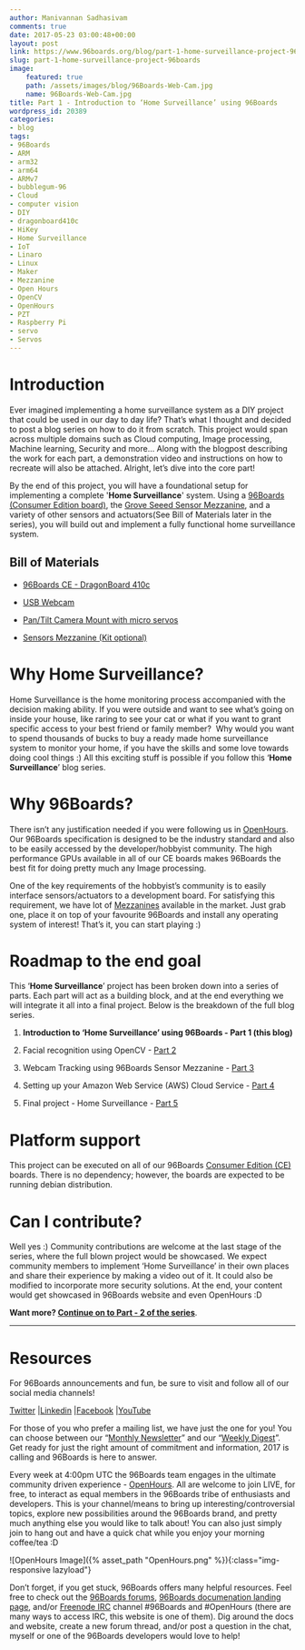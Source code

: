 ```yaml
---
author: Manivannan Sadhasivam
comments: true
date: 2017-05-23 03:00:48+00:00
layout: post
link: https://www.96boards.org/blog/part-1-home-surveillance-project-96boards/
slug: part-1-home-surveillance-project-96boards
image:
    featured: true
    path: /assets/images/blog/96Boards-Web-Cam.jpg
    name: 96Boards-Web-Cam.jpg
title: Part 1 - Introduction to ‘Home Surveillance’ using 96Boards
wordpress_id: 20389
categories:
- blog
tags:
- 96Boards
- ARM
- arm32
- arm64
- ARMv7
- bubblegum-96
- Cloud
- computer vision
- DIY
- dragonboard410c
- HiKey
- Home Surveillance
- IoT
- Linaro
- Linux
- Maker
- Mezzanine
- Open Hours
- OpenCV
- OpenHours
- PZT
- Raspberry Pi
- servo
- Servos
---
```


# **Introduction**


Ever imagined implementing a home surveillance system as a DIY project that could be used in our day to day life? That’s what I thought and decided to post a blog series on how to do it from scratch. This project would span across multiple domains such as Cloud computing, Image processing, Machine learning, Security and more… Along with the blogpost describing the work for each part, a demonstration video and instructions on how to recreate will also be attached. Alright, let’s dive into the core part!

By the end of this project, you will have a foundational setup for implementing a complete '**Home Surveillance**' system. Using a [96Boards (Consumer Edition board)](/products/ce/), the [Grove Seeed Sensor Mezzanine](/product/sensors-mezzanine/), and a variety of other sensors and actuators(See Bill of Materials later in the series), you will build out and implement a fully functional home surveillance system.


## Bill of Materials






  * [96Boards CE - DragonBoard 410c](https://www.arrow.com/en/products/dragonboard410c/arrow-development-tools)


  * [USB Webcam](https://www.logitech.com/en-in/product/hd-webcam-c270?crid=34)


  * [Pan/Tilt Camera Mount with micro servos](https://www.arrow.com/en/products/1967/adafruit-industries)


  * [Sensors Mezzanine (Kit optional)](https://www.seeedstudio.com/96Boards-Sensors-p-2617.html)




# **Why Home Surveillance?**


Home Surveillance is the home monitoring process accompanied with the decision making ability. If you were outside and want to see what’s going on inside your house, like raring to see your cat or what if you want to grant specific access to your best friend or family member?  Why would you want to spend thousands of bucks to buy a ready made home surveillance system to monitor your home, if you have the skills and some love towards doing cool things :) All this exciting stuff is possible if you follow this ‘**Home Surveillance**’ blog series.


# **Why 96Boards?**


There isn’t any justification needed if you were following us in [OpenHours](/openhours/). Our 96Boards specification is designed to be the industry standard and also to be easily accessed by the developer/hobbyist community. The high performance GPUs available in all of our CE boards makes 96Boards the best fit for doing pretty much any Image processing.

One of the key requirements of the hobbyist’s community is to easily interface sensors/actuators to a development board. For satisfying this requirement, we have lot of [Mezzanines](/products/mezzanine/) available in the market. Just grab one, place it on top of your favourite 96Boards and install any operating system of interest! That’s it, you can start playing :)


# **Roadmap to the end goal**


This ‘**Home Surveillance**’ project has been broken down into a series of parts. Each part will act as a building block, and at the end everything we will integrate it all into a final project. Below is the breakdown of the full blog series.


  1. **Introduction to ‘Home Surveillance’ using 96Boards - Part 1 (this blog)**


  2. Facial recognition using OpenCV - [Part 2](/blog/part-2-home-surveillance-project-96boards/)


  3. Webcam Tracking using 96Boards Sensor Mezzanine - [Part 3](/blog/part-3-home-surveillance-project-96boards/)


  4. Setting up your Amazon Web Service (AWS) Cloud Service - [Part 4](/blog/part-4-home-surveillance-project-96boards/)


  5. Final project - Home Surveillance - [Part 5](/blog/part-5-home-surveillance-project-96boards/)


# **Platform support**


This project can be executed on all of our 96Boards [Consumer Edition (CE) ](/products/ce/)boards. There is no dependency; however, the boards are expected to be running debian distribution.


# **Can I contribute?**


Well yes :) Community contributions are welcome at the last stage of the series, where the full blown project would be showcased. We expect community members to implement ‘Home Surveillance’ in their own places and share their experience by making a video out of it. It could also be modified to incorporate more security solutions. At the end, your content would get showcased in 96Boards website and even OpenHours :D

**Want more? [Continue on to Part - 2 of the series](/blog/part-2-home-surveillance-project-96boards/)**.



* * *





# Resources


For 96Boards announcements and fun, be sure to visit and follow all of our social media channels!

[Twitter](https://twitter.com/96Boards) &#124;[Linkedin](https://www.linkedin.com/company/6637095?trk=tyah&trkInfo=clickedVertical%3Ashowcase%2CclickedEntityId%3A6637095%2Cidx%3A1-1-1%2CtarId%3A1483603913878%2Ctas%3A96boards) &#124;[Facebook](https://www.facebook.com/96Boards/) &#124;[YouTube](https://www.youtube.com/c/96boards)

For those of you who prefer a mailing list, we have just the one for you! You can choose between our “[Monthly Newsletter](/digest/)” and our “[Weekly Digest](/digest/)”. Get ready for just the right amount of commitment and information, 2017 is calling and 96Boards is here to answer.

Every week at 4:00pm UTC the 96Boards team engages in the ultimate community driven experience - [OpenHours](/openhours/). All are welcome to join LIVE, for free, to interact as equal members in the 96Boards tribe of enthusiasts and developers. This is your channel/means to bring up interesting/controversial topics, explore new possibilities around the 96Boards brand, and pretty much anything else you would like to talk about! You can also just simply join to hang out and have a quick chat while you enjoy your morning coffee/tea :D

![OpenHours Image]({% asset_path "OpenHours.png" %}){:class="img-responsive lazyload"}

Don’t forget, if you get stuck, 96Boards offers many helpful resources. Feel free to check out the [96Boards forums](https://discuss.96boards.org/), [96Boards documenation landing page](https://github.com/96boards/documentation/), and/or [Freenode IRC](http://webchat.freenode.net/?channels=%2396boards) channel #96Boards and #OpenHours (there are many ways to access IRC, this website is one of them). Dig around the docs and website, create a new forum thread, and/or post a question in the chat, myself or one of the 96Boards developers would love to help!
